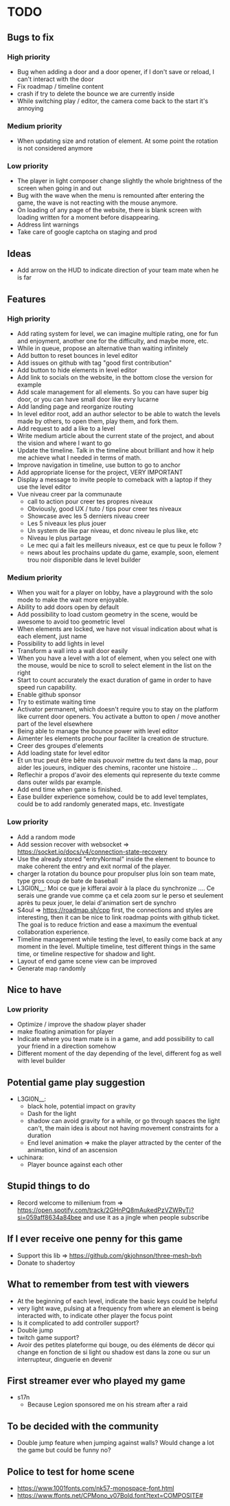 # TODO

## Bugs to fix

### High priority

- Bug when adding a door and a door opener, if I don't save or reload, I can't interact with the door
- Fix roadmap / timeline content
- crash if try to delete the bounce we are currently inside
- While switching play / editor, the camera come back to the start it's annoying

### Medium priority

- When updating size and rotation of element. At some point the rotation is not considered anymore

### Low priority

- The player in light composer change slightly the whole brightness of the screen when going in and out
- Bug with the wave when the menu is remounted after entering the game, the wave is not reacting with the mouse anymore.
- On loading of any page of the website, there is blank screen with loading written for a moment before disappearing.
- Address lint warnings
- Take care of google captcha on staging and prod

## Ideas

- Add arrow on the HUD to indicate direction of your team mate when he is far

## Features

### High priority

- Add rating system for level, we can imagine multiple rating, one for fun and enjoyment, another one for the difficulty, and maybe more, etc.
- While in queue, propose an alternative than waiting infinitely
- Add button to reset bounces in level editor
- Add issues on github with tag "good first contribution"
- Add button to hide elements in level editor
- Add link to socials on the website, in the bottom close the version for example
- Add scale management for all elements. So you can have super big door, or you can have small door like evry lucarne
- Add landing page and reorganize routing
- In level editor root, add an author selector to be able to watch the levels made by others, to open them, play them, and fork them.
- Add request to add a like to a level
- Write medium article about the current state of the project, and about the vision and where I want to go
- Update the timeline. Talk in the timeline about brilliant and how it help me achieve what I needed in terms of math.
- Improve navigation in timeline, use button to go to anchor
- Add appropriate license for the project, VERY IMPORTANT
- Display a message to invite people to comeback with a laptop if they use the level editor
- Vue niveau creer par la communaute
  - call to action pour creer tes propres niveaux
  - Obviously, good UX / tuto / tips pour creer tes niveaux
  - Showcase avec les 5 derniers niveau creer
  - Les 5 niveaux les plus jouer
  - Un system de like par niveau, et donc niveau le plus like, etc
  - Niveau le plus partage
  - Le mec qui a fait les meilleurs niveaux, est ce que tu peux le follow ?
  - news about les prochains update du game, example, soon, element trou noir disponible dans le level builder

### Medium priority

- When you wait for a player on lobby, have a playground with the solo mode to make the wait more enjoyable.
- Ability to add doors open by default
- Add possibility to load custom geometry in the scene, would be awesome to avoid too geometric level
- When elements are locked, we have not visual indication about what is each element, just name
- Possibility to add lights in level
- Transform a wall into a wall door easily
- When you have a level with a lot of element, when you select one with the mouse, would be nice to scroll to select element in the list on the right
- Start to count accurately the exact duration of game in order to have speed run capability.
- Enable github sponsor
- Try to estimate waiting time
- Activator permanent, which doesn't require you to stay on the platform like current door openers. You activate a button to open / move another part of the level elsewhere
- Being able to manage the bounce power with level editor
- Aimenter les elements proche pour faciliter la creation de structure.
- Creer des groupes d'elements
- Add loading state for level editor
- Et un truc peut être bête mais pouvoir mettre du text dans la map, pour aider les joueurs, indiquer des chemins, raconter une histoire ...
- Reflechir a propos d'avoir des elements qui represente du texte comme dans outer wilds par example.
- Add end time when game is finished.
- Ease builder experience somehow, could be to add level templates, could be to add randomly generated maps, etc. Investigate

### Low priority

- Add a random mode
- Add session recover with websocket => https://socket.io/docs/v4/connection-state-recovery
- Use the already stored "entryNormal" inside the element to bounce to make coherent the entry and exit normal of the player.
- charger la rotation du bounce pour propulser plus loin son team mate, type gros coup de bate de baseball
- L3Gl0N__: Moi ce que je kifferai avoir à la place du synchronize .... Ce serais une grande vue comme ça et cela zoom sur le perso et seulement après tu peux jouer, le delai d'animation sert de synchro
- S4oul => https://roadmap.sh/cpp first, the connections and styles are interesting, then it can be nice to link roadmap points with github ticket. The goal is to reduce friction and ease a maximum the eventual collaboration experience.
- Timeline management while testing the level, to easily come back at any moment in the level. Multiple timeline, test different things in the same time, or timeline respective for shadow and light.
- Layout of end game scene view can be improved
- Generate map randomly

## Nice to have

### Low priority

- Optimize / improve the shadow player shader
- make floating animation for player
- Indicate where you team mate is in a game, and add possibility to call your friend in a direction somehow
- Different moment of the day depending of the level, different fog as well with level builder

## Potential game play suggestion

- L3Gl0N__:
  - black hole, potential impact on gravity
  - Dash for the light
  - shadow can avoid gravity for a while, or go through spaces the light can't, the main idea is about not having movement constraints for a duration
  - End level animation => make the player attracted by the center of the animation, kind of an ascension
- uchinara:
  - Player bounce against each other

## Stupid things to do

- Record welcome to millenium from => https://open.spotify.com/track/2GHnPQ8mAukedPzVZWRyTj?si=059aff8634a84bee and use it as a jingle when people subscribe

## If I ever receive one penny for this game

- Support this lib => https://github.com/gkjohnson/three-mesh-bvh
- Donate to shadertoy

## What to remember from test with viewers

- At the beginning of each level, indicate the basic keys could be helpful
- very light wave, pulsing at a frequency from where an element is being interacted with, to indicate other player the focus point
- Is it complicated to add controller support?
- Double jump
- twitch game support?
- Avoir des petites plateforme qui bouge, ou des éléments de décor qui change en fonction de si light ou shadow est dans la zone ou sur un interrupteur, dinguerie en devenir

## First streamer ever who played my game

- s17n
  - Because Legion sponsored me on his stream after a raid

## To be decided with the community

- Double jump feature when jumping against walls? Would change a lot the game but could be funny no?

## Police to test for home scene

- https://www.1001fonts.com/nk57-monospace-font.html
- https://www.ffonts.net/CPMono_v07Bold.font?text=COMPOSITE#

<!-- ## TODAY

- Add recurrent message such as kofibot, to print available commands for users in the chat. Or put it in the title of the stream.
- Lobby not always detecting choice of team mate on loading -->
